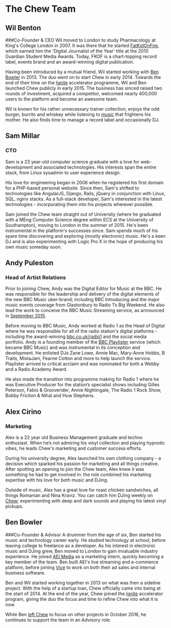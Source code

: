 # The Chew Team

## Wil Benton
###Co-Founder & CEO
Wil moved to London to study Pharmacology at King's College London in 2007. It was there that he started [FatKidOnFire](http://fatkidonfire.com), which earned him the 'Digital Journalist of the Year' title at the 2010 Guardian Student Media Awards. Today, FKOF is a chart-topping record label, events brand and an award-winning digital publication. 

Having been introduced by a mutual friend, Wil started working with [Ben Bowler](http://benbowler.com) in 2013. The duo went on to start Chew in early 2014. Towards the end of their time on the [Ignite](http://ignite.io) accelerator programme, Wil and Ben launched Chew publicly in early 2015. The business has sinced raised two rounds of investment, acquired a competitor, welcomed nearly 400,000 users to the platform and become an awesome team.

Wil is known for his rather unnecessary trainer collection, enjoys the odd burger, burrito and whiskey while listening to [music](http://soundcloud.com/fatkidonfire) that frightens his mother. He also finds time to manage a record label and occasionally DJ.

## Sam Millar
### CTO
Sam is a 23 year-old computer science graduate with a love for web-development and associated technologies. His interests span the entire stack, from Linux sysadmin to user experience design.

His love for engineering began in 2006 when he registered his first domain for a PHP-based personal website. Since then, Sam's shifted to technologies like AngularJS, Django, Rails, jQuery in conjunction with Linux, SQL, nginx stacks. As a full-stack developer, Sam's interested in the latest technologies - incorporating them into his projects wherever possible.

Sam joined the Chew team straight out of University (where he graduated with a MEng Computer Science degree within ECS at the University of Southampton), moving to London in the summer of 2015. He's been instrumental in the platform's successes since. Sam spends much of his spare time discovering and exploring (mostly electronic) music. He's a keen DJ and is also experimenting with Logic Pro X in the hope of producing his own music someday soon.

## Andy Puleston
### Head of Artist Relations
Prior to joining Chew, Andy was the Digital Editor for Music at the BBC. He was responsible for the leadership and delivery of the digital elements of the new BBC Music uber-brand; including BBC Introducing and the major music events coverage from Glastonbury to Radio 1’s Big Weekend.  He also lead the work to conceive the BBC Music Streaming service, as announced in [September 2015](http://www.musicbusinessworldwide.com/bbc-takes-on-spotify-and-apple-music-while-helping-them-out/).

Before moving to BBC Music, Andy worked at Radio 1 as the Head of Digital where he was responsible for all of the radio station's digital platforms - including the award-winning [bbc.co.uk/radio1](http://bbc.co.uk/radio1) and the social media portfolio. Andy is a founding member of the [BBC Playlister](http://www.bbc.co.uk/mediacentre/latestnews/2013/dg-playlister.html) service (which became BBC Music) and was instrumental in its conception and development. He enlisted DJs Zane Lowe, Annie Mac, Mary-Anne Hobbs, B Traits, MistaJam, Fearne Cotton and more to help launch the service.  Playlister arrived to critical acclaim and was nominated for both a Webby and a Radio Academy Award. 

He also made the transition into programme making for Radio 1 where he was Executive Producer for the station’s specialist shows including Gilles Peterson, Fabio & Grooverider, Annie Nightingale, The Radio 1 Rock Show, Bobby Friction & Nihal and Huw Stephens.

## Alex Cirino
### Marketing 
Alex is a 22 year old Business Management graduate and techno enthusiast. When he’s not admiring his vinyl collection and playing hypnotic vibes, he leads Chew's marketing and customer success efforts.

During his university degree, Alex launched his own clothing company - a decision which sparked his passion for marketing and all things creative. After spotting an opening to join the Chew team, Alex knew it was something he had to get involved in: the role combined his marketing expertise with his love for both music and DJing.

Outside of music, Alex has a great love for roast chicken sandwiches, all things Romanian and Nina Kraviz. You can catch him DJing weekly on [Chew](https://chew.tv/alex-cirino); experimenting with deep and dark sounds and playing his latest vinyl pickups.

## Ben Bowler
###Co-Founder & Advisor
A drummer from the age of six, Ben started his music and technology career early. He studied technology at school, before leaving college to freelance as a developer. As his interest in electronic music and DJing grew, Ben moved to London to gain invaluable industry experience. He joined [AEI Media](http://aeimedia.co.uk) as a marketing intern, quickly becoming a key member of the team. Ben built AEI's live streaming and e-commerce platform, before joining [Vice](http://vice.com) to work on both their ad sales and internal business software.

Ben and Wil started working together in 2013 on what was then a sideline project. With the help of a startup loan, Chew officially came into being at the start of 2014. At the end of the year, Chew joined the [Ignite](http://ignite.io/) accelerator program, giving the duo the focus and time to refine Chew into what it is now.

While Ben [left Chew](https://blog.chew.tv/moving-on-from-chew-224c236ea8e2#.wptvu2yk7) to focus on other projects in October 2016, he continues to support the team in an Advisory role.  
